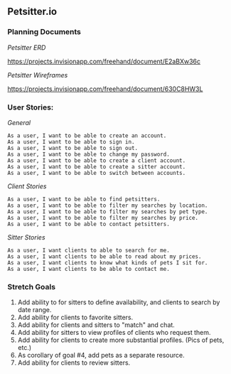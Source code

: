 ## Petsitter.io ##


### Planning Documents ###

*Petsitter ERD*

<https://projects.invisionapp.com/freehand/document/E2aBXw36c>

*Petsitter Wireframes*

<https://projects.invisionapp.com/freehand/document/630C8HW3L>

### User Stories: ###

*General*

    As a user, I want to be able to create an account.
    As a user, I want to be able to sign in.
    As a user, I want to be able to sign out.
    As a user, I want to be able to change my password.
    As a user, I want to be able to create a client account.
    As a user, I want to be able to create a sitter account.
    As a user, I want to be able to switch between accounts.

*Client Stories*

    As a user, I want to be able to find petsitters.
    As a user, I want to be able to filter my searches by location.
    As a user, I want to be able to filter my searches by pet type.
    As a user, I want to be able to filter my searches by price.
    As a user, I want to be able to contact petsitters.

*Sitter Stories*

    As a user, I want clients to able to search for me.
    As a user, I want clients to be able to read about my prices.
    As a user, I want clients to know what kinds of pets I sit for.
    As a user, I want clients to be able to contact me.

### Stretch Goals ####

1. Add ability to for sitters to define availability, and clients to search by date range.
2. Add ability for clients to favorite sitters.
3. Add ability for clients and sitters to "match" and chat.
4. Add ability for sitters to view profiles of clients who request them.
5. Add ability for clients to create more substantial profiles. (Pics of pets,  etc.)
6. As corollary of goal #4, add pets as a separate resource.
7. Add ability for clients to review sitters.
